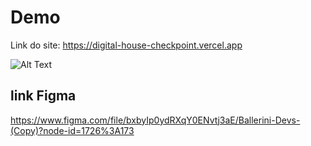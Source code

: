 # Demo

Link do site: https://digital-house-checkpoint.vercel.app

![Alt Text](https://github.com/JuanBarcelos/Digital-House-Checkpoint/blob/main/Digital%20House%20Dev.gif)


## link Figma

https://www.figma.com/file/bxbyIp0ydRXqY0ENvtj3aE/Ballerini-Devs-(Copy)?node-id=1726%3A173

